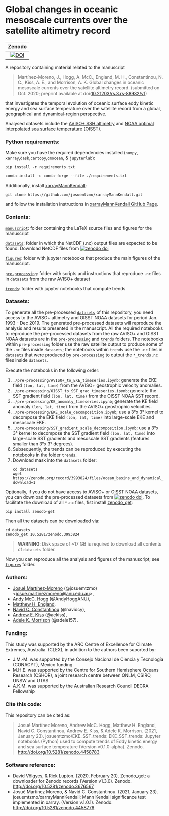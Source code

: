 # Global changes in oceanic mesoscale currents over the satellite altimetry record

| Zenodo |
|:------:|
|[![DOI](https://zenodo.org/badge/289187055.svg)](https://zenodo.org/badge/latestdoi/289187055)|

A repository containing material related to the manuscript

> Martínez-Moreno, J., Hogg, A. McC., England, M. H., Constantinou, N. C., Kiss, A. E., and Morrison, A. K. Global changes in oceanic mesoscale currents over the satellite altimetry record. (submitted on Oct. 2020; preprint available at doi:[10.21203/rs.3.rs-88932/v1](https://doi.org/10.21203/rs.3.rs-88932/v1))

that investigates the temporal evolution of oceanic surface eddy kinetic energy and sea surface temperature over the satellite record from a global, geographical and dynamical-region perspective.

Analysed datasets include the [AVISO+ SSH altimetry](https://www.aviso.altimetry.fr/en/data/products/sea-surface-height-products/global/gridded-sea-level-heights-and-derived-variables.html) and [NOAA optimal interpolated sea surface temperature](https://www.ncdc.noaa.gov/oisst) (OISST). 

### Python requirements:

Make sure you have the required dependencies installed (`numpy`, `xarray`,`dask`,`cartopy`,`cmocean`, & `jupyterlab`):

```
pip install -r requirements.txt 
```

```
conda install -c conda-forge --file ./requirements.txt
```

Additionally, install [xarrayMannKendall](https://github.com/josuemtzmo/xarrayMannKendall):

```
git clone https://github.com/josuemtzmo/xarrayMannKendall.git
```

and follow the installation instructions in [xarrayMannKendall GitHub Page](https://github.com/josuemtzmo/xarrayMannKendall).

### Contents:

[`manuscript`](https://github.com/josuemtzmo/EKE_SST_trends/tree/master/manuscript): folder containing the LaTeX source files and figures for the manuscript

[`datasets`](https://github.com/josuemtzmo/EKE_SST_trends/tree/master/datasets): folder in which the NetCDF (.nc) output files are expected to be found. Download NetCDF files from <a href="https://doi.org/10.5281/zenodo.3993823"><img src="https://zenodo.org/badge/DOI/10.5281/zenodo.3993823.svg" alt="zenodo doi"></a>

[`figures`](https://github.com/josuemtzmo/EKE_SST_trends/tree/master/figures): folder with jupyter notebooks that produce the main figures of the manuscript.

[`pre-processing`](https://github.com/josuemtzmo/EKE_SST_trends/tree/master/pre-processing): folder with scripts and instructions that reproduce `.nc` files in `datasets` from the raw AVISO+ dataset

[`trends`](https://github.com/josuemtzmo/EKE_SST_trends/tree/master/trends): folder with jupyter notebooks that compute trends

### Datasets:

To generate all the pre-processed [`datasets`](https://github.com/josuemtzmo/EKE_SST_trends/tree/master/datasets) of this repository, you need access to the AVISO+ altimetry and OISST NOAA datasets for period Jan. 1993 - Dec 2019. The generated pre-processed datasets will reproduce the analysis and results presented in the manuscript. All the required notebooks to reproduce the pre-processed datasets from the raw AVISO+ and OISST NOAA datasets are in the [`pre-processing`](https://github.com/josuemtzmo/EKE_SST_trends/tree/master/pre-processing) and [`trends`](https://github.com/josuemtzmo/EKE_SST_trends/tree/master/trends) folders. The notebooks within `pre-processing` folder use the raw satellite output to produce some of the `.nc` files inside `datasets`; the notebooks within `trends` use the `.nc` files in `datasets` that were produced by `pre-processing` to output the `*_trends.nc` files inside `datasets`.

Execute the notebooks in the following order:

1. `./pre-processing/AVISO+_to_EKE_timeseries.ipynb`: generate the EKE field `(lon, lat, time)` from the AVISO+ geostrophic velocity anomalies.
2. `./pre-processing/OISST_to_SST_grad_timeseries.ipynb`; generate the SST gradient field `(lon, lat, time)` from the OISST NOAA SST record.
3. `./pre-processing/KE_anomaly_timeseries.ipynb`; generate the KE field anomaly `(lon, lat, time)` from the AVISO+ geostrophic velocities.
4. `./pre-processing/EKE_scale_decomposition.ipynb`; use a 3°x 3° kernel to decompose the EKE field `(lon, lat, time)` into large-scale EKE and mesoscale EKE.
5. `./pre-processing/SST_gradient_scale_decomposition.ipynb`; use a 3°x 3° kernel to decompose the SST gradient field `(lon, lat, time)` into large-scale SST gradients and mesoscale SST gradients (features smaller than 3°x 3° degrees).
6. Subsequently, the trends can be reproduced by executing the notebooks in the folder `trends`. 
7. Download mask into the `datasets` folder:
    ```
    cd datasets 
    wget https://zenodo.org/record/3993824/files/ocean_basins_and_dynamical_masks.nc?download=1
    ```

Optionally, if you do not have access to AVISO+ or OISST NOAA datasets, you can download the pre-processed datasets from  <a href="https://doi.org/10.5281/zenodo.3993823"><img src="https://zenodo.org/badge/DOI/10.5281/zenodo.3993823.svg" alt="zenodo doi"></a>. To facilitate the download of all `*.nc` files, fist install <a href="https://doi.org/10.5281/zenodo.3993824">zenodo_get</a>:

```
pip install zenodo-get
```

Then all the datasets can be downloaded via:

```
cd datasets
zenodo_get 10.5281/zenodo.3993824
```

> **WARNING**: Disk space of ~17 GB is required to download all contents of `datasets` folder.

Now you can reproduce all the analysis and figures of the manuscript; see [`figures`](https://github.com/josuemtzmo/EKE_SST_trends/tree/master/figures) folder.

### Authors:
- [Josué Martínez-Moreno](http://josuemtzmo.github.io/) (@josuemtzmo) <[josue.martinezmoreno@anu.edu.au](mailto:josue.martinezmoreno@anu.edu.au)>, 
- [Andy McC. Hogg](http://rses.anu.edu.au/people/academics/prof-andy-hogg) (@AndyHoggANU), 
- [Matthew H. England](http://web.science.unsw.edu.au/~matthew/), 
- [Navid C. Constantinou](http://www.navidconstantinou.com) (@navidcy),
- [Andrew E. Kiss](https://researchers.anu.edu.au/researchers/kiss-ae) (@aekiss),
- [Adele K. Morrison](http://rses.anu.edu.au/people/academics/dr-adele-morrison) (@adele157).

### Funding:
This study was supported by the ARC Centre of Excellence for Climate Extremes, Australia. (CLEX), in addition to the authors been suported by:
- J.M.‐M. was supported by the Consejo Nacional de Ciencia y Tecnología (CONACYT), Mexico funding. 
- M.H.E. was supported by the Centre for Southern Hemisphere Oceans Research (CSHOR), a joint research centre between QNLM, CSIRO, UNSW and UTAS.
- A.K.M. was supported by the Australian Research Council DECRA Fellowship

### Cite this code:

This repository can be cited as:

>Josué Martínez Moreno, Andrew McC. Hogg, Matthew H. England, Navid C. Constantinou, Andrew E. Kiss, & Adele K. Morrison. (2021, January 23). josuemtzmo/EKE_SST_trends: EKE_SST_trends: Jupyter notebooks (Python) used to compute trends of Eddy kinetic energy and sea surface temperature (Version v0.1.0-alpha). Zenodo. http://doi.org/10.5281/zenodo.4458783

### Software reference:
- David Völgyes, & Rick Lupton. (2020, February 20). Zenodo_get: a downloader for Zenodo records (Version v1.3.0). Zenodo. http://doi.org/10.5281/zenodo.3676567
- Josué Martínez Moreno, & Navid C. Constantinou. (2021, January 23). josuemtzmo/xarrayMannKendall: Mann Kendall significance test implemented in xarray. (Version v.1.0.1). Zenodo. http://doi.org/10.5281/zenodo.4458776
